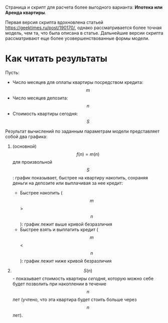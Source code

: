 Страница и скрипт для расчета более выгодного варианта: **Ипотека или Аренда квартиры**.

Первая версия скрипта вдохновлена статьей https://geektimes.ru/post/190170/, однако рассматривается более точная модель, чем та, что была описана в статье. Дальнейшие версии скрипта рассматривают еще более усовершенствованные формы модели.
 

# Как читать результаты
Пусть:
* Число месяцев для оплаты квартиры посредством кредита: $$m$$ 
* Число месяцев депозита:  $$n$$
* Стоимость квартиры сегодня: $$S$$

Результат вычислений по заданным параметрам модели представляет собой два графика:

1. (основной) $$f(n) = m(n)$$ для произвольной $$S$$: график показывает, быстрее на квартиру накопить, сохраняя деньги на депозите или выплачивая за нее кредит:
	- Быстрее накопить ($$m$$>$$n$$): график лежит выше кривой безразличия
	- Быстрее взять и выплатить кредит ($$m$$<$$n$$): график лежит ниже кривой безразличия
	
2. $$S(n)$$ - показывает стоимость квартиры *сегодня*, которую можно себе будет позволить при накоплении в течение $$n$$ лет (учтено, что эта квартира будет стоить больше через $$n$$ лет).